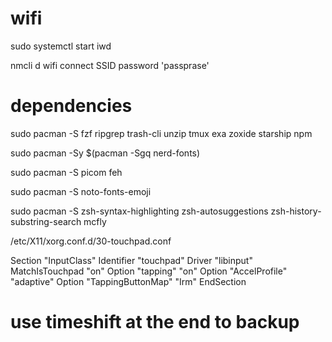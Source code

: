 
# wifi

sudo systemctl start iwd

nmcli d wifi connect SSID password 'passprase'

# dependencies


sudo pacman -S fzf ripgrep trash-cli unzip tmux exa zoxide starship npm




sudo pacman -Sy $(pacman -Sgq nerd-fonts)


sudo pacman -S picom feh



sudo pacman -S noto-fonts-emoji



sudo pacman -S zsh-syntax-highlighting zsh-autosuggestions zsh-history-substring-search mcfly







/etc/X11/xorg.conf.d/30-touchpad.conf

Section "InputClass"
	Identifier "touchpad"
		Driver "libinput"
	MatchIsTouchpad "on"
	Option "tapping" "on"
	Option "AccelProfile" "adaptive"
	Option "TappingButtonMap" "Irm"
EndSection


# use timeshift at the end to backup
